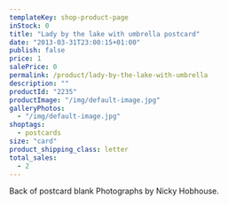```yaml
---
templateKey: shop-product-page
inStock: 0
title: "Lady by the lake with umbrella postcard"
date: "2013-03-31T23:00:15+01:00"
publish: false
price: 1
salePrice: 0
permalink: /product/lady-by-the-lake-with-umbrella
description: ""
productId: "2235"
productImage: "/img/default-image.jpg"
galleryPhotos:
  - "/img/default-image.jpg"
shoptags:
  - postcards
size: "card"
product_shipping_class: letter
total_sales:
  - 2
---
```


Back of postcard blank Photographs by Nicky Hobhouse.
